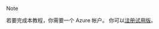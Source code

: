 > [!NOTE]
> 若要完成本教程，你需要一个 Azure 帐户。 你可以<a href="http://www.azure.cn/pricing/1rmb-trial/" target="_blank">注册试用版</a>。